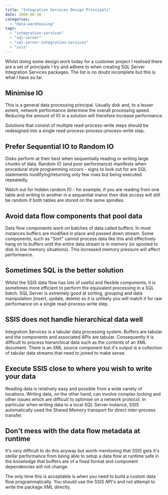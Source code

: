 ```yaml
---
title: "Integration Services Design Principals"
date: 2009-06-30
categories: 
  - "data-warehousing"
tags: 
  - "integration-services"
  - "sql-server"
  - "sql-server-integration-services"
  - "ssis"
---
```


Whilst doing some design work today for a customer project I realised there are a set of principals I try and adhere to when creating SQL Server Integration Services packages. The list is no doubt incomplete but this is what I have so far.

## Minimise IO

This is a general data processing principal. Usually disk and, to a lesser extent, network performance determine the overall processing speed. Reducing the amount of IO in a solution will therefore increase performance.

Solutions that consist of multiple read-process-write steps should be redesigned into a single read-process-process-process-write step.

## Prefer Sequential IO to Random IO

Disks perform at their best when sequentially reading or writing large chunks of data. Random IO (and poor performance) manifests when procedural style programming occurs - signs to look out for are SQL statements modifying/returning only few rows but being executed repeatedly.

Watch out for hidden random IO - for example, if you are reading from one table and writing to another in a sequential manor then disk access will still be random if both tables are stored on the same spindles.

## Avoid data flow components that pool data

Data flow components work on batches of data called buffers. In most instances buffers are modified in place and passed down stream. Some components, such as "Sort" cannot process data like this and effectively hang on to buffers until the entire data stream is in memory (or spooled to disk in low memory situations). This increased memory pressure will affect performance.

## Sometimes SQL is the better solution

Whilst the SSIS data flow has lots of useful and flexible components, it is sometimes more efficient to perform the equivalent processing in a SQL batch. SQL Server is extremely good at sorting, grouping and data manipulation (insert, update, delete) so it is unlikely you will match it for raw performance on a single read-process-write step.

## SSIS does not handle hierarchical data well

Integration Services is a tabular data processing system. Buffers are tabular and the components and associated APIs are tabular. Consequently it is difficult to process hierarchical data such as the contents of an XML document. There is an XML source component but it's output is a collection of tabular data streams that need to joined to make sense.

## Execute SSIS close to where you wish to write your data

Reading data is relatively easy and possible from a wide variety of locations. Writing data, on the other hand, can involve complex locking and other issues which are difficult to optimise on a network protocol. In particular when writing data to a local SQL Server instance, SSIS automatically used the Shared Memory transport for direct inter-process transfer.

## Don't mess with the data flow metadata at runtime

It's very difficult to do this anyway but worth mentioning that SSIS gets it's stellar performance from being able to setup a data flow at runtime safe in the knowledge that buffers are of a fixed format and component dependencies will not change.

The only time this is acceptable is when you need to build a custom data flow programmatically. You should use the SSIS API's and not attempt to write the package XML directly.
